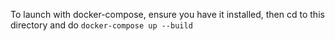 To launch with docker-compose, ensure you have it installed, then cd to this directory and do `docker-compose up --build`
